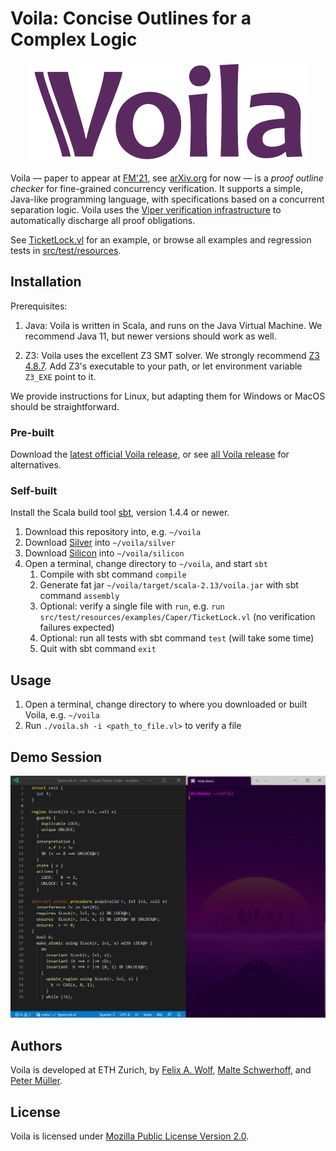 # Voila: Concise Outlines for a Complex Logic

<p align="center">
   <img width="447" height="160" alt="Voila logo" src=".github/voila-logo.svg">
</p>

Voila — paper to appear at [FM'21](https://lcs.ios.ac.cn/fm2021/), see [arXiv.org](https://arxiv.org/abs/2010.07080) for now — is a *proof outline checker* for fine-grained concurrency verification. It supports a simple, Java-like programming language, with specifications based on a concurrent separation logic. Voila uses the [Viper verification infrastructure](https://viper.ethz.ch) to automatically discharge all proof obligations.

See [TicketLock.vl](https://github.com/viperproject/voila/blob/master/src/test/resources/examples/Caper/TicketLock.vl) for an example, or browse all examples and regression tests in [src/test/resources](https://github.com/viperproject/voila/blob/master/src/test/resources).

## Installation

Prerequisites:

1. Java: Voila is written in Scala, and runs on the Java Virtual Machine. We recommend Java 11, but newer versions should work as well.

1. Z3: Voila uses the excellent Z3 SMT solver. We strongly recommend [Z3 4.8.7](https://github.com/Z3Prover/z3/releases/tag/z3-4.8.7). Add Z3's executable to your path, or let environment variable `Z3_EXE` point to it.

We provide instructions for Linux, but adapting them for Windows or MacOS should be straightforward.

### Pre-built

Download the [latest official Voila release](https://github.com/viperproject/voila/releases/latest), or see [all Voila release](https://github.com/viperproject/voila/releases) for alternatives.

### Self-built

Install the Scala build tool [sbt](https://www.scala-sbt.org/download.html), version 1.4.4 or newer.

1. Download this repository into, e.g. `~/voila`
1. Download [Silver](https://github.com/viperproject/silver/) into `~/voila/silver`
1. Download [Silicon](https://github.com/viperproject/silicon/) into `~/voila/silicon`
1. Open a terminal, change directory to `~/voila`, and start `sbt`
   1. Compile with sbt command `compile`
   1. Generate fat jar `~/voila/target/scala-2.13/voila.jar` with sbt command `assembly`
   1. Optional: verify a single file with `run`, e.g. `run src/test/resources/examples/Caper/TicketLock.vl` (no verification failures expected)
   1. Optional: run all tests with sbt command `test` (will take some time)
   1. Quit with sbt command `exit`

## Usage

1. Open a terminal, change directory to where you downloaded or built Voila, e.g. `~/voila`
1. Run `./voila.sh -i <path_to_file.vl>` to verify a file

## Demo Session

<p align="center">
   <img --width="2103" --height="1617" alt="Recording of a Voila demo session" src=".github/voila-demo.webp">
</p>

## Authors

Voila is developed at ETH Zurich, by 
[Felix A. Wolf](https://www.pm.inf.ethz.ch/people/person-detail.html?persid=198607), 
[Malte Schwerhoff](https://www.pm.inf.ethz.ch/people/person-detail.html?persid=162169), and 
[Peter Müller](https://www.pm.inf.ethz.ch/people/person-detail.html?persid=112017).

## License

Voila is licensed under [Mozilla Public License Version 2.0](LICENSE.txt).
